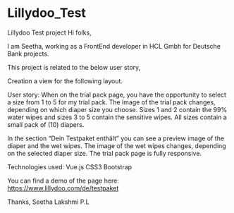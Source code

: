 # Lillydoo_Test
Lillydoo Test project
Hi folks,

I am Seetha, working as a FrontEnd developer in HCL Gmbh for Deutsche Bank projects.

This project is related to the below user story,

Creation a view for the following layout.

User story:
When on the trial pack page, you have the opportunity to select a size from 1 to 5 for my trial pack.
The image of the trial pack changes, depending on which diaper size you choose.
Sizes 1 and 2 contain the 99% water wipes and sizes 3 to 5 contain the sensitive wipes. All sizes contain a small pack of (10) diapers.

In the section “Dein Testpaket enthält” you can see a preview image of the diaper and the wet wipes. The image of the wet wipes changes, depending on the selected diaper size.
The trial pack page is fully responsive.

Technologies used:
Vue.js
CSS3
Bootstrap

You can find a demo of the page here: https://www.lillydoo.com/de/testpaket

Thanks,
Seetha Lakshmi P.L
